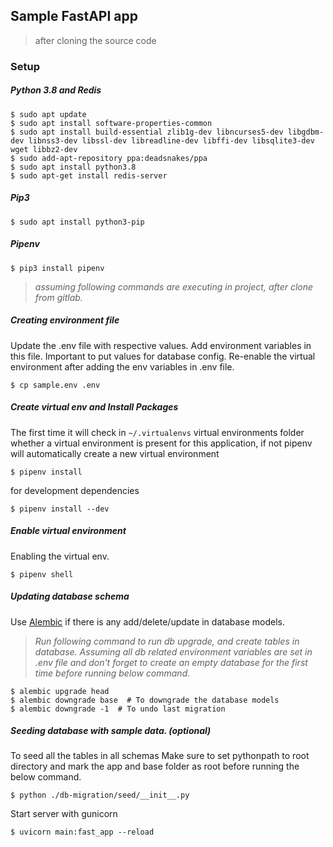 ## Sample FastAPI app

> after cloning the source code
### Setup

##### Python 3.8 and Redis

```commandline
$ sudo apt update
$ sudo apt install software-properties-common
$ sudo apt install build-essential zlib1g-dev libncurses5-dev libgdbm-dev libnss3-dev libssl-dev libreadline-dev libffi-dev libsqlite3-dev wget libbz2-dev
$ sudo add-apt-repository ppa:deadsnakes/ppa
$ sudo apt install python3.8
$ sudo apt-get install redis-server
```

##### Pip3
```commandline
$ sudo apt install python3-pip
```

##### Pipenv
```commandline
$ pip3 install pipenv
```
> _assuming following commands are executing in project, after clone from gitlab._

##### Creating environment file
Update the .env file with respective values. Add environment variables in this file.
Important to put values for database config. 
Re-enable the virtual environment after adding the env variables in .env file.
```commandline
$ cp sample.env .env
```

##### Create virtual env and Install Packages

The first time it will check in `~/.virtualenvs` virtual environments folder whether a virtual environment is present for this application, 
if not pipenv will automatically create a new virtual environment

```commandline
$ pipenv install
```

for development dependencies
```commandline
$ pipenv install --dev
```

##### Enable virtual environment

Enabling the virtual env.

```commandline
$ pipenv shell
```

##### Updating database schema

Use [Alembic](https://alembic.sqlalchemy.org/en/latest/tutorial.html#running-our-first-migration) if there is any add/delete/update in database models.
> _Run following command to run db upgrade, and create tables in database. Assuming all db related environment variables are set in .env file and don't forget to create an empty database for the first time before running below command._ 
```commandline
$ alembic upgrade head
$ alembic downgrade base  # To downgrade the database models
$ alembic downgrade -1  # To undo last migration
```


##### Seeding database with sample data. (optional)
To seed all the tables in all schemas
Make sure to set pythonpath to root directory and mark the app and base folder as root before running the below command.
```commandline
$ python ./db-migration/seed/__init__.py
```

Start server with gunicorn
```commandline
$ uvicorn main:fast_app --reload
```
